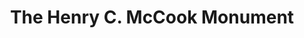 ---
pid: ls206
title: The Henry C. McCook Monument
location_transcription: Somewhere in Old City
coordinates: "[-75.145066945203, 39.952318189787]"
zipcode: '19143'
gen_neighborhood: West Philadelphia
neighborhood: University City
outside_phl: 
age: '17'
age_range: 13-19
instagram: 
image_file_name: ls_206.jpg
proposal_transcription: I believe we should have a statue of Henry C. McCook because
  he designed the Philadelphia Civic flag and was a great artist.  For reference picture
  go to my twitter; it'll be my most recent picture.  Please and thank you.
topic: Brotherly Love,History
topic_summary: 0, 0, 0, 0
type: Sculpture Statue
keywords_other: 
credit: Ashanti Jones
image_labels: 
twitter: malissagarden
facebook: 
permalink: "/monuments/ls206/"
layout: item-page
---